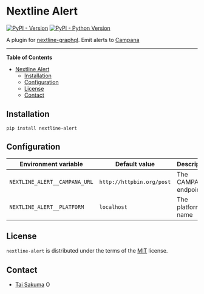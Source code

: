 # Nextline Alert

[![PyPI - Version](https://img.shields.io/pypi/v/nextline-alert.svg)](https://pypi.org/project/nextline-alert)
[![PyPI - Python Version](https://img.shields.io/pypi/pyversions/nextline-alert.svg)](https://pypi.org/project/nextline-alert)

A plugin for [nextline-graphql](https://github.com/simonsobs/nextline-graphql).
Emit alerts to [Campana](https://github.com/simonsobs/campana)

---

**Table of Contents**

- [Nextline Alert](#nextline-alert)
  - [Installation](#installation)
  - [Configuration](#configuration)
  - [License](#license)
  - [Contact](#contact)

## Installation

```console
pip install nextline-alert
```

## Configuration

| Environment variable          | Default value             | Description          |
| ----------------------------- | ------------------------- | -------------------- |
| `NEXTLINE_ALERT__CAMPANA_URL` | `http://httpbin.org/post` | The CAMPANA endpoint |
| `NEXTLINE_ALERT__PLATFORM`    | `localhost`               | The platform name    |

## License

`nextline-alert` is distributed under the terms of the [MIT](https://spdx.org/licenses/MIT.html) license.

## Contact

- [Tai Sakuma](https://github.com/TaiSakuma) <span itemscope itemtype="https://schema.org/Person"><a itemprop="sameAs" content="https://orcid.org/0000-0003-3225-9861" href="https://orcid.org/0000-0003-3225-9861" target="orcid.widget" rel="me noopener noreferrer" style="vertical-align:text-top;"><img src="https://orcid.org/sites/default/files/images/orcid_16x16.png" style="width:1em;margin-right:.5em;" alt="ORCID iD icon"></a></span>
